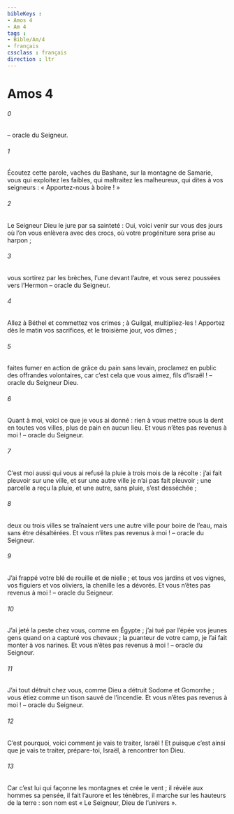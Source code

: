 ```yaml
---
bibleKeys : 
- Amos 4
- Am 4
tags : 
- Bible/Am/4
- français
cssclass : français
direction : ltr
---
```


# Amos 4

###### 0
– oracle du Seigneur.
###### 1
Écoutez cette parole, vaches du Bashane,
sur la montagne de Samarie,
vous qui exploitez les faibles,
qui maltraitez les malheureux,
qui dites à vos seigneurs :
« Apportez-nous à boire ! »
###### 2
Le Seigneur Dieu le jure par sa sainteté :
Oui, voici venir sur vous des jours
où l’on vous enlèvera avec des crocs,
où votre progéniture sera prise au harpon ;
###### 3
vous sortirez par les brèches,
l’une devant l’autre,
et vous serez poussées vers l’Hermon
– oracle du Seigneur.
###### 4
Allez à Béthel et commettez vos crimes ;
à Guilgal, multipliez-les !
Apportez dès le matin vos sacrifices,
et le troisième jour, vos dîmes ;
###### 5
faites fumer en action de grâce du pain sans levain,
proclamez en public des offrandes volontaires,
car c’est cela que vous aimez, fils d’Israël !
– oracle du Seigneur Dieu.
###### 6
Quant à moi, voici ce que je vous ai donné :
rien à vous mettre sous la dent en toutes vos villes,
plus de pain en aucun lieu.
Et vous n’êtes pas revenus à moi !
– oracle du Seigneur.
###### 7
C’est moi aussi qui vous ai refusé la pluie
à trois mois de la récolte :
j’ai fait pleuvoir sur une ville,
et sur une autre ville je n’ai pas fait pleuvoir ;
une parcelle a reçu la pluie,
et une autre, sans pluie, s’est desséchée ;
###### 8
deux ou trois villes se traînaient vers une autre ville
pour boire de l’eau,
mais sans être désaltérées.
Et vous n’êtes pas revenus à moi !
– oracle du Seigneur.
###### 9
J’ai frappé votre blé de rouille et de nielle ;
et tous vos jardins et vos vignes,
vos figuiers et vos oliviers,
la chenille les a dévorés.
Et vous n’êtes pas revenus à moi !
– oracle du Seigneur.
###### 10
J’ai jeté la peste chez vous, comme en Égypte ;
j’ai tué par l’épée vos jeunes gens
quand on a capturé vos chevaux ;
la puanteur de votre camp,
je l’ai fait monter à vos narines.
Et vous n’êtes pas revenus à moi !
– oracle du Seigneur.
###### 11
J’ai tout détruit chez vous,
comme Dieu a détruit Sodome et Gomorrhe ;
vous étiez comme un tison
sauvé de l’incendie.
Et vous n’êtes pas revenus à moi !
– oracle du Seigneur.
###### 12
C’est pourquoi, voici comment je vais te traiter, Israël !
Et puisque c’est ainsi que je vais te traiter,
prépare-toi, Israël, à rencontrer ton Dieu.
###### 13
Car c’est lui qui façonne les montagnes
et crée le vent ;
il révèle aux hommes sa pensée,
il fait l’aurore et les ténèbres,
il marche sur les hauteurs de la terre :
son nom est « Le Seigneur, Dieu de l’univers ».
